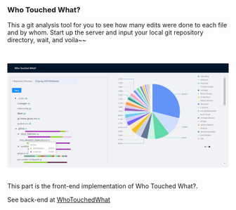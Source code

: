 ### Who Touched What?


This a git analysis tool for you to see how many edits were done to each file and by whom. Start up the server and input your local git repository directory, wait, and voila~~  
 
 <br />

![Home page](https://github.com/Jubilee101/WhoTouchedWhat/blob/main/img/demo.png)

<br />
This part is the front-end implementation of Who Touched What?. 
<br />

See back-end at [WhoTouchedWhat](https://github.com/Jubilee101/WhoTouchedWhat)